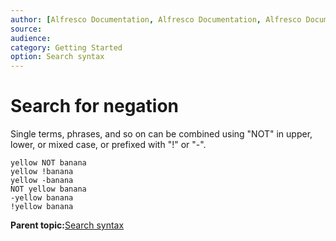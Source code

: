 ```yaml
---
author: [Alfresco Documentation, Alfresco Documentation, Alfresco Documentation]
source: 
audience: 
category: Getting Started
option: Search syntax
---
```


# Search for negation

Single terms, phrases, and so on can be combined using "NOT" in upper, lower, or mixed case, or prefixed with "!" or "-".

```
yellow NOT banana
yellow !banana
yellow -banana
NOT yellow banana
-yellow banana
!yellow banana
```

**Parent topic:**[Search syntax](../concepts/rm-searchsyntax-intro.md)

